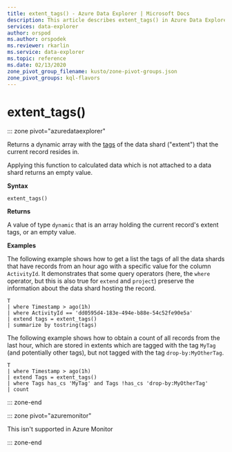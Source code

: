 ```yaml
---
title: extent_tags() - Azure Data Explorer | Microsoft Docs
description: This article describes extent_tags() in Azure Data Explorer.
services: data-explorer
author: orspod
ms.author: orspodek
ms.reviewer: rkarlin
ms.service: data-explorer
ms.topic: reference
ms.date: 02/13/2020
zone_pivot_group_filename: kusto/zone-pivot-groups.json
zone_pivot_groups: kql-flavors
---
```

# extent_tags()

::: zone pivot="azuredataexplorer"

Returns a dynamic array with the [tags](../management/extents-overview.md#extent-tagging) of the data shard ("extent") that the current record resides in. 

Applying this function to calculated data which is not attached to a data shard returns an empty value.

**Syntax**

`extent_tags()`

**Returns**

A value of type `dynamic` that is an array holding the current record's extent tags,
or an empty value.

**Examples**

The following example shows how to get a list the tags of all the data shards
that have records from an hour ago with a specific value for the
column `ActivityId`. It demonstrates that some query operators (here,
the `where` operator, but this is also true for `extend` and `project`)
preserve the information about the data shard hosting the record.

```kusto
T
| where Timestamp > ago(1h)
| where ActivityId == 'dd0595d4-183e-494e-b88e-54c52fe90e5a'
| extend tags = extent_tags()
| summarize by tostring(tags)
```

The following example shows how to obtain a count of all records from the 
last hour, which are stored in extents which are tagged with the tag `MyTag`
(and potentially other tags), but not tagged with the tag `drop-by:MyOtherTag`.

```kusto
T
| where Timestamp > ago(1h)
| extend Tags = extent_tags()
| where Tags has_cs 'MyTag' and Tags !has_cs 'drop-by:MyOtherTag'
| count
```

::: zone-end

::: zone pivot="azuremonitor"

This isn't supported in Azure Monitor

::: zone-end